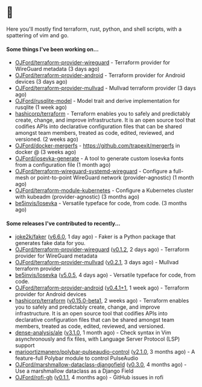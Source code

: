 # :wave:

Here you'll mostly find terraform, rust, python, and shell scripts, with a spattering of vim and go.

#### Some things I've been working on...

- [OJFord/terraform-provider-wireguard](https://github.com/OJFord/terraform-provider-wireguard) - Terraform provider for WireGuard metadata (3 days ago)
- [OJFord/terraform-provider-android](https://github.com/OJFord/terraform-provider-android) - Terraform provider for Android devices (3 days ago)
- [OJFord/terraform-provider-mullvad](https://github.com/OJFord/terraform-provider-mullvad) - Mullvad terraform provider (3 days ago)
- [OJFord/rusqlite-model](https://github.com/OJFord/rusqlite-model) - Model trait and derive implementation for rusqlite (1 week ago)
- [hashicorp/terraform](https://github.com/hashicorp/terraform) - Terraform enables you to safely and predictably create, change, and improve infrastructure. It is an open source tool that codifies APIs into declarative configuration files that can be shared amongst team members, treated as code, edited, reviewed, and versioned. (2 weeks ago)
- [OJFord/docker-mergerfs](https://github.com/OJFord/docker-mergerfs) - https://github.com/trapexit/mergerfs in docker @ (3 weeks ago)
- [OJFord/iosevka-generate](https://github.com/OJFord/iosevka-generate) - A tool to generate custom Iosevka fonts from a configuration file (1 month ago)
- [OJFord/terraform-wireguard-systemd-wireguard](https://github.com/OJFord/terraform-wireguard-systemd-wireguard) - Configure a full-mesh or point-to-point WireGuard network (provider-agnostic) (1 month ago)
- [OJFord/terraform-module-kubernetes](https://github.com/OJFord/terraform-module-kubernetes) - Configure a Kubernetes cluster with kubeadm (provider-agnostic) (3 months ago)
- [be5invis/Iosevka](https://github.com/be5invis/Iosevka) - Versatile typeface for code, from code. (3 months ago)

#### Some releases I've contributed to recently...

- [joke2k/faker](https://github.com/joke2k/faker) ([v6.6.0](https://github.com/joke2k/faker/releases/tag/v6.6.0), 1 day ago) - Faker is a Python package that generates fake data for you.
- [OJFord/terraform-provider-wireguard](https://github.com/OJFord/terraform-provider-wireguard) ([v0.1.2](https://github.com/OJFord/terraform-provider-wireguard/releases/tag/v0.1.2), 2 days ago) - Terraform provider for WireGuard metadata
- [OJFord/terraform-provider-mullvad](https://github.com/OJFord/terraform-provider-mullvad) ([v0.2.1](https://github.com/OJFord/terraform-provider-mullvad/releases/tag/v0.2.1), 3 days ago) - Mullvad terraform provider
- [be5invis/Iosevka](https://github.com/be5invis/Iosevka) ([v5.0.5](https://github.com/be5invis/Iosevka/releases/tag/v5.0.5), 4 days ago) - Versatile typeface for code, from code.
- [OJFord/terraform-provider-android](https://github.com/OJFord/terraform-provider-android) ([v0.4.1&#43;1](https://github.com/OJFord/terraform-provider-android/releases/tag/v0.4.1%2B1), 1 week ago) - Terraform provider for Android devices
- [hashicorp/terraform](https://github.com/hashicorp/terraform) ([v0.15.0-beta1](https://github.com/hashicorp/terraform/releases/tag/v0.15.0-beta1), 2 weeks ago) - Terraform enables you to safely and predictably create, change, and improve infrastructure. It is an open source tool that codifies APIs into declarative configuration files that can be shared amongst team members, treated as code, edited, reviewed, and versioned.
- [dense-analysis/ale](https://github.com/dense-analysis/ale) ([v3.1.0](https://github.com/dense-analysis/ale/releases/tag/v3.1.0), 1 month ago) - Check syntax in Vim asynchronously and fix files, with Language Server Protocol (LSP) support
- [marioortizmanero/polybar-pulseaudio-control](https://github.com/marioortizmanero/polybar-pulseaudio-control) ([v2.1.0](https://github.com/marioortizmanero/polybar-pulseaudio-control/releases/tag/v2.1.0), 3 months ago) - A feature-full Polybar module to control PulseAudio
- [OJFord/marshmallow-dataclass-djangofield](https://github.com/OJFord/marshmallow-dataclass-djangofield) ([v0.3.0](https://github.com/OJFord/marshmallow-dataclass-djangofield/releases/tag/v0.3.0), 4 months ago) - Use a marshmallow dataclass as a Django Field
- [OJFord/rofi-gh](https://github.com/OJFord/rofi-gh) ([v0.1.1](https://github.com/OJFord/rofi-gh/releases/tag/v0.1.1), 4 months ago) - GitHub issues in rofi
